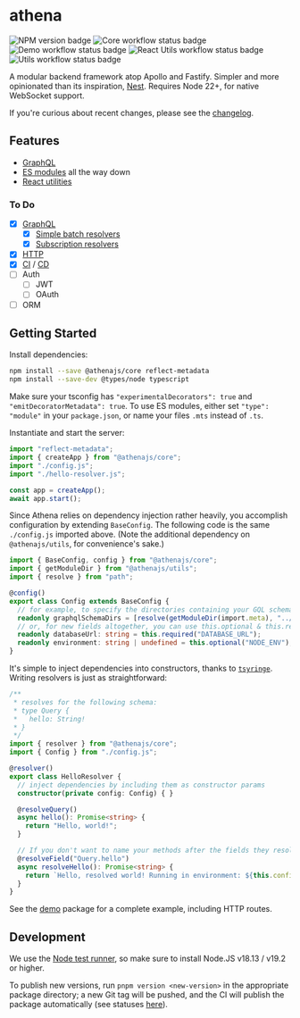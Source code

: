 # athena

![NPM version badge](https://img.shields.io/npm/v/@athenajs/core)
![Core workflow status badge](https://github.com/aldahick/athena/actions/workflows/core.yml/badge.svg?branch=main)
![Demo workflow status badge](https://github.com/aldahick/athena/actions/workflows/demo.yml/badge.svg?branch=main)
![React Utils workflow status badge](https://github.com/aldahick/athena/actions/workflows/react-utils.yml/badge.svg?branch=main)
![Utils workflow status badge](https://github.com/aldahick/athena/actions/workflows/utils.yml/badge.svg?branch=main)

A modular backend framework atop Apollo and Fastify. Simpler and more opinionated than its inspiration, [Nest](https://nestjs.org). Requires Node 22+, for native WebSocket support.

If you're curious about recent changes, please see the [changelog](./CHANGELOG.md).

## Features

- [GraphQL](./docs/graphql.md)
- [ES modules](https://nodejs.org/api/esm.html) all the way down
- [React utilities](./packages/react-utils/)
<!--
- [Database](./docs/database.md) integration(s) (orchid-orm)
- [Authentication](./docs/auth.md#Authentication) and [authorization](./docs/auth.md#Authorization)
-->

### To Do

- [x] [GraphQL](./packages/demo/src/hello/hello-resolver.ts)
  - [x] [Simple batch resolvers](./packages/demo/src/user/user-resolver.ts)
  - [x] [Subscription resolvers](./packages/core/src/test/subscription.test.ts)
- [x] [HTTP](./packages/demo/src/hello/hello-controller.ts)
- [x] [CI](./.github/workflows/build-package.yml) / [CD](./.github/workflows/publish-package.yml)
- [ ] Auth
  - [ ] JWT
  - [ ] OAuth
- [ ] ORM

## Getting Started

Install dependencies:

```sh
npm install --save @athenajs/core reflect-metadata
npm install --save-dev @types/node typescript
```

Make sure your tsconfig has `"experimentalDecorators": true` and `"emitDecoratorMetadata": true`. To use ES modules, either set `"type": "module"` in your `package.json`, or name your files `.mts` instead of `.ts`.

Instantiate and start the server:

```typescript
import "reflect-metadata";
import { createApp } from "@athenajs/core";
import "./config.js";
import "./hello-resolver.js";

const app = createApp();
await app.start();
```

Since Athena relies on dependency injection rather heavily, you accomplish configuration by extending `BaseConfig`. The following code is the same `./config.js` imported above. (Note the additional dependency on `@athenajs/utils`, for convenience's sake.)

```typescript
import { BaseConfig, config } from "@athenajs/core";
import { getModuleDir } from "@athenajs/utils";
import { resolve } from "path";

@config()
export class Config extends BaseConfig {
  // for example, to specify the directories containing your GQL schema, override like so:
  readonly graphqlSchemaDirs = [resolve(getModuleDir(import.meta), "../schema")];
  // or, for new fields altogether, you can use this.optional & this.required to read/verify environment variables
  readonly databaseUrl: string = this.required("DATABASE_URL");
  readonly environment: string | undefined = this.optional("NODE_ENV");
}
```

It's simple to inject dependencies into constructors, thanks to [`tsyringe`](https://npmjs.com/package/tsyringe). Writing resolvers is just as straightforward:

```typescript
/**
 * resolves for the following schema:
 * type Query {
 *   hello: String!
 * }
 */
import { resolver } from "@athenajs/core";
import { Config } from "./config.js";

@resolver()
export class HelloResolver {
  // inject dependencies by including them as constructor params
  constructor(private config: Config) { }

  @resolveQuery()
  async hello(): Promise<string> {
    return "Hello, world!";
  }

  // If you don't want to name your methods after the fields they resolve, don't!
  @resolveField("Query.hello")
  async resolveHello(): Promise<string> {
    return `Hello, resolved world! Running in environment: ${this.config.environment}`;
  }
}
```

See the [demo](./packages/demo) package for a complete example, including HTTP routes.

## Development

We use the [Node test runner](https://nodejs.org/api/test.html#running-tests-from-the-command-line), so make sure to install Node.JS v18.13 / v19.2 or higher.

To publish new versions, run `pnpm version <new-version>` in the appropriate package directory; a new Git tag will be pushed, and the CI will publish the package automatically (see statuses [here](https://github.com/aldahick/athena/actions)).
